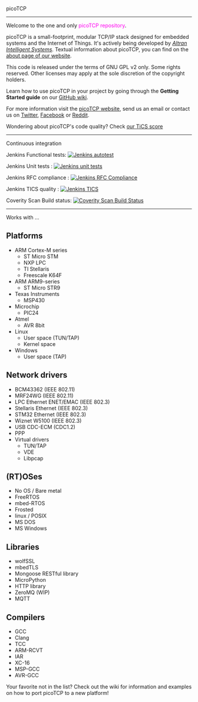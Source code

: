 picoTCP

---------------

Welcome to the one and only <font color=ff00f0>picoTCP repository</font>. 

picoTCP is a small-footprint, modular TCP/IP stack designed for embedded systems and the Internet of Things. It's actively being developed by *[Altran Intelligent Systems](http://intelligent-systems.altran.com/)*. Textual information about picoTCP, you can find on the [about page of our website](http://picotcp.com/about).

This code is released under the terms of GNU GPL v2 only. Some rights reserved.
Other licenses may apply at the sole discretion of the copyright holders.

Learn how to use picoTCP in your project by going through the **Getting Started guide** on our [GitHub wiki](https://github.com/tass-belgium/picotcp/wiki).

For more information visit the [picoTCP website](http://www.picotcp.com), send us an email or contact us on [Twitter](https://twitter.com/picotcp), [Facebook](https://www.facebook.com/picoTCP) or [Reddit](http://www.reddit.com/r/picotcp/).

Wondering about picoTCP's code quality? Check [our TiCS score](http://tics.picotcp.com:42506/tiobeweb/TICS/TqiDashboard.html#axes=Project%28%29&metric=tqi&sel=Project%28PicoTCP_rel%29)


---------------

Continuous integration

Jenkins Functional tests: 
[![Jenkins autotest](http://jenkins.picotcp.com:8080/buildStatus/icon?job=picoTCP_Rel/PicoTCP_rel_autotest)](http://jenkins.picotcp.com:8080/job/picoTCP_Rel/job/PicoTCP_rel_autotest)

Jenkins Unit tests      : 
[![Jenkins unit tests](http://jenkins.picotcp.com:8080/buildStatus/icon?job=picoTCP_Rel/PicoTCP_rel_unit_tests)](http://jenkins.picotcp.com:8080/job/picoTCP_Rel/job/PicoTCP_rel_unit_tests)

Jenkins RFC compliance  :
[![Jenkins RFC Compliance](http://jenkins.picotcp.com:8080/buildStatus/icon?job=picoTCP_Rel/PicoTCP_rel_RF_mbed)](http://jenkins.picotcp.com:8080/job/picoTCP_Rel/job/PicoTCP_rel_RF_mbed)

Jenkins TICS quality    :
[![Jenkins TICS](http://jenkins.picotcp.com:8080/buildStatus/icon?job=picoTCP_Rel/PicoTCP_rel_TICS)](http://jenkins.picotcp.com:8080/job/picoTCP_Rel/job/PicoTCP_rel_TICS/)

Coverity Scan Build status:
[![Coverity Scan Build Status](https://scan.coverity.com/projects/7944/badge.svg)](https://scan.coverity.com/projects/7944)

---------------

Works with ...
## Platforms
* ARM Cortex-M series
    * ST Micro STM
    * NXP LPC
    * TI Stellaris
    * Freescale K64F
* ARM ARM9-series
    * ST Micro STR9
* Texas Instruments
    * MSP430
* Microchip
    * PIC24
* Atmel
    * AVR 8bit
* Linux
    * User space (TUN/TAP)
    * Kernel space
* Windows
    * User space (TAP)

## Network drivers
* BCM43362 (IEEE 802.11)
* MRF24WG (IEEE 802.11)
* LPC Ethernet ENET/EMAC (IEEE 802.3)
* Stellaris Ethernet (IEEE 802.3)
* STM32 Ethernet (IEEE 802.3)
* Wiznet W5100 (IEEE 802.3)
* USB CDC-ECM (CDC1.2)
* PPP
* Virtual drivers
    * TUN/TAP
    * VDE
    * Libpcap

## (RT)OSes
* No OS / Bare metal
* FreeRTOS
* mbed-RTOS
* Frosted
* linux / POSIX
* MS DOS
* MS Windows

## Libraries
* wolfSSL
* mbedTLS
* Mongoose RESTful library
* MicroPython
* HTTP library
* ZeroMQ (WIP)
* MQTT

## Compilers
* GCC
* Clang
* TCC
* ARM-RCVT
* IAR
* XC-16
* MSP-GCC
* AVR-GCC

Your favorite not in the list? Check out the wiki for information and examples on how to port picoTCP to a new platform!
